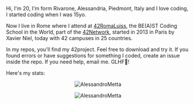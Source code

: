<!--- ![Enigma image](170712045212-03-german-enigma-machine-auction-exlarge-169-krUG-U11003607069681gFD-1024x576@LaStampa.it.jpg) -->

Hi, I'm 20, I'm form Rivarone, Alessandria, Piedmont, Italy and I love coding, I started coding when I was 15yo.

Now I live in Rome where I attend at [42RomaLuiss](https://42roma.it/), the BE(A)ST Coding School in the World, part of the [42Network](https://42.fr/en/network-42/), started in 2013 in Paris by Xavier Niel, today with 42 campuses in 25 countries.

In my repos, you'll find my 42project. Feel free to download and try it. If you found errors or have suggestions for something I coded, create an issue inside the repo. If you need help, email me. GLHF👾!

<!-- I'm also working on [my Italian 42Docs site](https://ametta42.github.io/42Docs_IT/) -->

Here's my stats:
<!--
<p align=center width=auto>
	<img src="https://badge42.herokuapp.com/api/stats/ametta"/>
</p>
-->
<p align=center width=auto>
	<img width=auto src="https://github-readme-stats.vercel.app/api?username=AlessandroMetta&show_icons=true&count_private=true" alt="AlessandroMetta" />
</p>
<p align=center width=auto>
	<img width=auto src="https://github-readme-stats-olive-nine.vercel.app/api/top-langs/?username=AlessandroMetta&layout=compact" alt="AlessandroMetta" />
</p>
